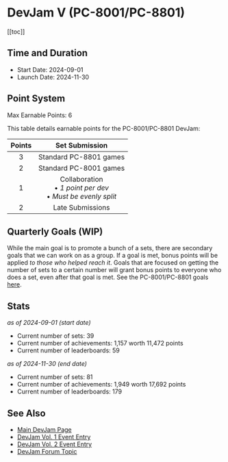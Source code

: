 # DevJam V (PC-8001/PC-8801)

[[toc]]

## Time and Duration

- Start Date: 2024-09-01
- Launch Date: 2024-11-30

## Point System

Max Earnable Points: 6

This table details earnable points for the PC-8001/PC-8801 DevJam:

| Points |                                                        Set Submission                                                         |
| :----: | :---------------------------------------------------------------------------------------------------------------------------: |
|   3    |                                                     Standard PC-8801 games                                                    |
|   2    |                                                     Standard PC-8001 games                                                    |
|   1    |                               Collaboration<br>• _1 point per dev_<br>• _Must be evenly split_                                |
|   2    |                                                         Late Submissions                                                      |

## Quarterly Goals (WIP)

While the main goal is to promote a bunch of a sets, there are secondary goals that we can work on as a group. If a goal is met, bonus points will be applied _to those who helped reach it_. Goals that are focused on getting the number of sets to a certain number will grant bonus points to everyone who does a set, even after that goal is met. See the PC-8001/PC-8801 goals [here](https://docs.google.com/spreadsheets/d/1yrtQB-NkHEx0L_VPBFl_IZ3-F854B8woLB00CUm0w0M/pubhtml?gid=1785919847&single=true).

## Stats

_as of 2024-09-01 (start date)_

- Current number of sets: 39
- Current number of achievements: 1,157 worth 11,472 points
- Current number of leaderboards: 59

_as of 2024-11-30 (end date)_

- Current number of sets: 81
- Current number of achievements: 1,949 worth 17,692 points
- Current number of leaderboards: 179

## See Also

- [Main DevJam Page](/developer-docs/devjam)
- [DevJam Vol. 1 Event Entry](https://retroachievements.org/game/20000)
- [DevJam Vol. 2 Event Entry](https://retroachievements.org/game/30000)
- [DevJam Forum Topic](https://retroachievements.org/viewtopic.php?t=22368)
